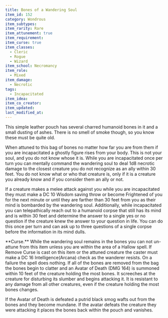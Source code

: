 ```yaml
---
title: Bones of a Wandering Soul
item_id: 152
category: Wondrous
item_subtypes:
item_rarity: Rare
item_attunement: true
item_requirement:
item_curse: true
item_classes:
  - Cleric
  - Rogue
  - Wizard
item_school: Necromancy
item_role:
  - Mixed
item_damage:
  - Necrotic
tags:
  - Incapacitated
item_idea:
item_co_creator:
item_updated:
last_modified_at:
---
```


This simple leather pouch has several charred humanoid bones in it and a small dusting of ashes. There is no smell of smoke though, so you know these must be quite old.

When attuned to this bag of bones no matter how far you are from them if you are incapacitated a ghostly figure rises from your body. This is not your soul, and you do not know whose it is.
While you are incapacitated once per turn you can mentally command the wandering soul to deal 1d8 necrotic damage to the closest creature you do not recognize as an ally within 30 feet. You do not know what or who that creature is, only if it is a creature you already know and if you consider them an ally or not.

If a creature makes a melee attack against you while you are incapacitated they must make a DC 10 Wisdom saving throw or become Frightened of you for the next minute or until they are farther than 30 feet from you as their mind is bombarded by the wandering soul.
Additionally, while incapacitated you can telepathically reach out to a humanoid corpse that still has its mind and is within 30 feet and determine the answer to a single yes or no question if the creature knew the answer to your question in life. You can do this once per turn and can ask up to three questions of a single corpse before the information in its mind dulls.

<!--excerpt-->
<section id="curse">
**Curse.** While the wandering soul remains in the bones you can not un-attune from this item unless you are within the area of a Hallow spell. If Remove Curse is cast on this item or the attuned creature the caster must make a DC 16 Intelligence(Arcana) check as the wanderer resists. On a failure the spell does nothing.
If all of the bones are removed from the bag the bones begin to clatter and an Avatar of Death (DMG 164) is summoned within 10 feet of the creature holding the most bones. It screeches at the creature for disturbing its slumber and begins attacking it. It is resistant to any damage from all other creatures, even if the creature holding the most bones changes.

If the Avatar of Death is defeated a putrid black smog wafts out from the bones and they become mundane. If the avatar defeats the creature they were attacking it places the bones back within the pouch and vanishes.
</section>
